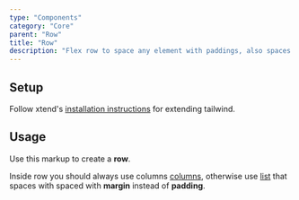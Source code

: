 ```yaml
---
type: "Components"
category: "Core"
parent: "Row"
title: "Row"
description: "Flex row to space any element with paddings, also spaces vertically."
---
```


## Setup

Follow xtend's [installation instructions](/introduction/getting-started/setup) for extending tailwind.

## Usage

Use this markup to create a **row**.

<script type="text/plain" class="language-markup">
  <div class="row">
    <!-- content -->
  </div>
</script>

Inside row you should always use columns [columns](/components/core/column), otherwise use [list](/components/core/list) that spaces with spaced with **margin** instead of **padding**.
